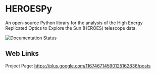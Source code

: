 HEROESPy
========

An open-source Python library for the analysis of the High Energy Replicated
Optics to Explore the Sun (HEROES) telescope data.

[![Documentation Status](https://readthedocs.org/projects/heroespy/badge/?version=latest)](https://readthedocs.org/projects/heroespy/?badge=latest)

Web Links
---------
Project Page: https://plus.google.com/116746714590125162836/posts